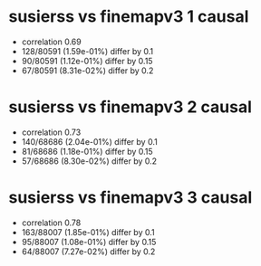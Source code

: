 # susierss vs finemapv3  1 causal

- correlation 0.69
- 128/80591 (1.59e-01%) differ by 0.1
- 90/80591 (1.12e-01%) differ by 0.15
- 67/80591 (8.31e-02%) differ by 0.2


# susierss vs finemapv3  2 causal

- correlation 0.73
- 140/68686 (2.04e-01%) differ by 0.1
- 81/68686 (1.18e-01%) differ by 0.15
- 57/68686 (8.30e-02%) differ by 0.2


# susierss vs finemapv3  3 causal

- correlation 0.78
- 163/88007 (1.85e-01%) differ by 0.1
- 95/88007 (1.08e-01%) differ by 0.15
- 64/88007 (7.27e-02%) differ by 0.2


